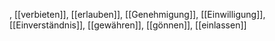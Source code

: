 , [[verbieten]], [[erlauben]], [[Genehmigung]], [[Einwilligung]], [[Einverständnis]], [[gewähren]], [[gönnen]], [[einlassen]]
